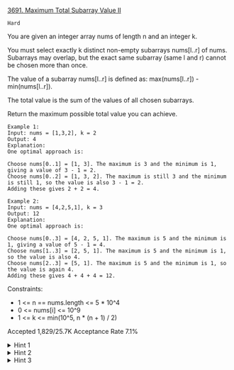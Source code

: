 [3691. Maximum Total Subarray Value II](https://leetcode.com/problems/maximum-total-subarray-value-ii/)

`Hard`

You are given an integer array nums of length n and an integer k.

You must select exactly k distinct non-empty subarrays nums[l..r] of nums. Subarrays may overlap, but the exact same subarray (same l and r) cannot be chosen more than once.

The value of a subarray nums[l..r] is defined as: max(nums[l..r]) - min(nums[l..r]).

The total value is the sum of the values of all chosen subarrays.

Return the maximum possible total value you can achieve.

```
Example 1:
Input: nums = [1,3,2], k = 2
Output: 4
Explanation:
One optimal approach is:

Choose nums[0..1] = [1, 3]. The maximum is 3 and the minimum is 1, giving a value of 3 - 1 = 2.
Choose nums[0..2] = [1, 3, 2]. The maximum is still 3 and the minimum is still 1, so the value is also 3 - 1 = 2.
Adding these gives 2 + 2 = 4.

Example 2:
Input: nums = [4,2,5,1], k = 3
Output: 12
Explanation:
One optimal approach is:

Choose nums[0..3] = [4, 2, 5, 1]. The maximum is 5 and the minimum is 1, giving a value of 5 - 1 = 4.
Choose nums[1..3] = [2, 5, 1]. The maximum is 5 and the minimum is 1, so the value is also 4.
Choose nums[2..3] = [5, 1]. The maximum is 5 and the minimum is 1, so the value is again 4.
Adding these gives 4 + 4 + 4 = 12.
```

Constraints:

- 1 <= n == nums.length <= 5 * 10​​​​​​​^4
- 0 <= nums[i] <= 10^9
- 1 <= k <= min(10^5, n * (n + 1) / 2)

Accepted
1,829/25.7K
Acceptance Rate
7.1%

<details>
<summary>Hint 1</summary>

For fixed l, the sequence `v(l,r)=max(nums[l..r])−min(nums[l..r])` is non-increasing as r moves left.

</details>
<details>
<summary>Hint 2</summary>

Build RMQs (sparse tables) for range max/min so each v(l,r) is queryable in O(1).
</details>
<details>
<summary>Hint 3</summary>

Use a max-heap with v(l,n-1) for all l; pop the largest k times, and after popping an entry from (l,r) push (l,r-1) if r>l.
</details>